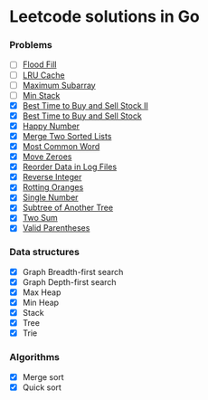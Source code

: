 # Leetcode solutions in Go

### Problems

- [ ] [Flood Fill](https://leetcode.com/problems/flood-fill)
- [ ] [LRU Cache](https://leetcode.com/problems/lru-cache/)
- [ ] [Maximum Subarray](https://leetcode.com/problems/maximum-subarray/)
- [ ] [Min Stack](https://leetcode.com/problems/min-stack)
- [x] [Best Time to Buy and Sell Stock II](https://leetcode.com/problems/best-time-to-buy-and-sell-stock-ii/)
- [x] [Best Time to Buy and Sell Stock](https://leetcode.com/problems/best-time-to-buy-and-sell-stock/)
- [x] [Happy Number](https://leetcode.com/problems/happy-number/)
- [x] [Merge Two Sorted Lists](https://leetcode.com/problems/merge-two-sorted-lists/)
- [x] [Most Common Word](https://leetcode.com/problems/most-common-word/)
- [x] [Move Zeroes](https://leetcode.com/problems/move-zeroes/)
- [x] [Reorder Data in Log Files](https://leetcode.com/problems/reorder-data-in-log-files)
- [x] [Reverse Integer](https://leetcode.com/problems/reverse-integer/)
- [x] [Rotting Oranges](https://leetcode.com/problems/rotting-oranges)
- [x] [Single Number](https://leetcode.com/problems/single-number/)
- [x] [Subtree of Another Tree](https://leetcode.com/problems/subtree-of-another-tree)
- [x] [Two Sum](https://leetcode.com/problems/two-sum/)
- [x] [Valid Parentheses](https://leetcode.com/problems/valid-parentheses/)

### Data structures

- [x] Graph Breadth-first search
- [x] Graph Depth-first search
- [x] Max Heap
- [x] Min Heap
- [x] Stack
- [x] Tree
- [x] Trie

### Algorithms

- [x] Merge sort
- [x] Quick sort
